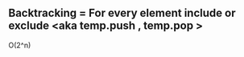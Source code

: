 

## Backtracking = For every element <aka for loop in code> include or exclude <aka temp.push , temp.pop >
  
O(2^n)
